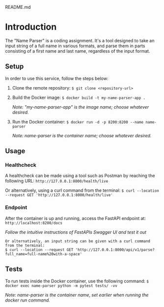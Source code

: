 README.md
# Introduction

The "Name Parser" is a coding assignment. It's a tool designed to take an input string of a full name in various formats, and parse them in parts consisting of a first name and last name, regardless of the input format.

## Setup

In order to use this service, follow the steps below:

1. Clone the remote repository: `$ git clone <repository-url>`

2. Build the Docker image: `$ docker build -t my-name-parser-app .`

   _Note: "my-name-parser-app" is the image name; choose whatever desired._

3. Run the Docker container: `$ docker run -d -p 8200:8200 --name name-parser`
    
    _Note: name-parser is the container name; choose whatever desired._

## Usage
### Healthcheck
A healthcheck can be made using a tool such as Postman by reaching the following URL: `http://127.0.0.1:8000/health/live`

Or alternatively, using a curl command from the terminal: `$ curl --location --request GET 'http://127.0.0.1:8000/health/live'`


### Endpoint

After the container is up and running, access the FastAPI endpoint at: `http://localhost:8200/docs`

_Follow the intuitive instructions of FastAPIs Swagger UI and test it out_

    Or alternatively, an input string can be given with a curl command from the terminal: 
    $ curl --location --request GET 'http://127.0.0.1:8000/api/v1/parse?full_name=full-name%20with-a-space'

## Tests
To run tests inside the Docker container, use the following command: `$ docker exec name-parser python -m pytest tests/ -vv`

_Note: name-parser is the container name, set earlier when running the docker run command._